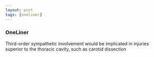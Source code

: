 ```yaml
---
layout: post
tags: [oneliner]
---
```



### OneLiner

Third-order sympathetic involvement would be implicated in injuries superior to the thoracic cavity, such as carotid dissection
